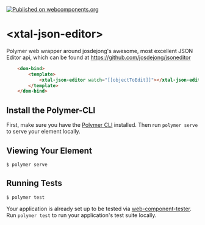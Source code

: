 [![Published on webcomponents.org](https://img.shields.io/badge/webcomponents.org-published-blue.svg)](https://www.webcomponents.org/element/bahrus/xtal-json-editor)

# \<xtal-json-editor\>

Polymer web wrapper around josdejong&#39;s awesome, most excellent JSON Editor api, which can be found at  https://github.com/josdejong/jsoneditor

<!--
```
<custom-element-demo>
  <template>
    <link rel="import" href="xtal-json-editor-sync.html">
    <link rel="import" href="../polymer/lib/elements/dom-bind.html">
    <dom-bind>
        <template>
            <xtal-json-editor watch="[[objectToEdit]]"></xtal-json-editor>
            <br>
              Edited Value: 
              <code>[[myEditedResult]]</code>
            </template>
        </template>
    </dom-bind>
    <script>
        document.querySelector('dom-bind').objectToEdit = {
          hello: 'world'
        };
      </script>
  </template>
</custom-element-demo>
```
-->
```html
    <dom-bind>
        <template>
            <xtal-json-editor watch="[[objectToEdit]]"></xtal-json-editor>
        </template>
    </dom-bind>
```

## Install the Polymer-CLI

First, make sure you have the [Polymer CLI](https://www.npmjs.com/package/polymer-cli) installed. Then run `polymer serve` to serve your element locally.

## Viewing Your Element

```
$ polymer serve
```

## Running Tests

```
$ polymer test
```

Your application is already set up to be tested via [web-component-tester](https://github.com/Polymer/web-component-tester). Run `polymer test` to run your application's test suite locally.
